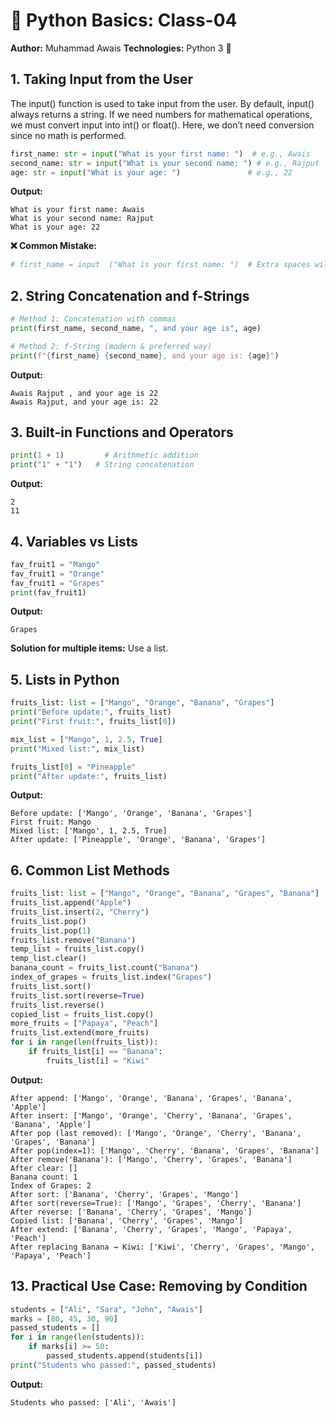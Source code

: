 # 🐍 Python Basics: Class-04

**Author:** Muhammad Awais
**Technologies:** Python 3 🐍

## 1. Taking Input from the User

The input() function is used to take input from the user.
By default, input() always returns a string.
If we need numbers for mathematical operations, we must convert input into int() or float().
Here, we don’t need conversion since no math is performed.

```python
first_name: str = input("What is your first name: ")  # e.g., Awais
second_name: str = input("What is your second name: ") # e.g., Rajput
age: str = input("What is your age: ")               # e.g., 22
```

**Output:**

```
What is your first name: Awais
What is your second name: Rajput
What is your age: 22
```

**❌ Common Mistake:**

```python
# first_name = input  ("What is your first name: ")  # Extra spaces will give error.
```

## 2. String Concatenation and f-Strings

```python
# Method 1: Concatenation with commas
print(first_name, second_name, ", and your age is", age)

# Method 2: f-String (modern & preferred way)
print(f"{first_name} {second_name}, and your age is: {age}")
```

**Output:**

```
Awais Rajput , and your age is 22
Awais Rajput, and your age is: 22
```

## 3. Built-in Functions and Operators

```python
print(1 + 1)         # Arithmetic addition
print("1" + "1")   # String concatenation
```

**Output:**

```
2
11
```

## 4. Variables vs Lists

```python
fav_fruit1 = "Mango"
fav_fruit1 = "Orange"
fav_fruit1 = "Grapes"
print(fav_fruit1)
```

**Output:**

```
Grapes
```

**Solution for multiple items:** Use a list.

## 5. Lists in Python

```python
fruits_list: list = ["Mango", "Orange", "Banana", "Grapes"]
print("Before update:", fruits_list)
print("First fruit:", fruits_list[0])

mix_list = ["Mango", 1, 2.5, True]
print("Mixed list:", mix_list)

fruits_list[0] = "Pineapple"
print("After update:", fruits_list)
```

**Output:**

```
Before update: ['Mango', 'Orange', 'Banana', 'Grapes']
First fruit: Mango
Mixed list: ['Mango', 1, 2.5, True]
After update: ['Pineapple', 'Orange', 'Banana', 'Grapes']
```

## 6. Common List Methods

```python
fruits_list: list = ["Mango", "Orange", "Banana", "Grapes", "Banana"]
fruits_list.append("Apple")
fruits_list.insert(2, "Cherry")
fruits_list.pop()
fruits_list.pop(1)
fruits_list.remove("Banana")
temp_list = fruits_list.copy()
temp_list.clear()
banana_count = fruits_list.count("Banana")
index_of_grapes = fruits_list.index("Grapes")
fruits_list.sort()
fruits_list.sort(reverse=True)
fruits_list.reverse()
copied_list = fruits_list.copy()
more_fruits = ["Papaya", "Peach"]
fruits_list.extend(more_fruits)
for i in range(len(fruits_list)):
    if fruits_list[i] == "Banana":
        fruits_list[i] = "Kiwi"
```

**Output:**

```
After append: ['Mango', 'Orange', 'Banana', 'Grapes', 'Banana', 'Apple']
After insert: ['Mango', 'Orange', 'Cherry', 'Banana', 'Grapes', 'Banana', 'Apple']
After pop (last removed): ['Mango', 'Orange', 'Cherry', 'Banana', 'Grapes', 'Banana']
After pop(index=1): ['Mango', 'Cherry', 'Banana', 'Grapes', 'Banana']
After remove('Banana'): ['Mango', 'Cherry', 'Grapes', 'Banana']
After clear: []
Banana count: 1
Index of Grapes: 2
After sort: ['Banana', 'Cherry', 'Grapes', 'Mango']
After sort(reverse=True): ['Mango', 'Grapes', 'Cherry', 'Banana']
After reverse: ['Banana', 'Cherry', 'Grapes', 'Mango']
Copied list: ['Banana', 'Cherry', 'Grapes', 'Mango']
After extend: ['Banana', 'Cherry', 'Grapes', 'Mango', 'Papaya', 'Peach']
After replacing Banana → Kiwi: ['Kiwi', 'Cherry', 'Grapes', 'Mango', 'Papaya', 'Peach']
```

## 13. Practical Use Case: Removing by Condition

```python
students = ["Ali", "Sara", "John", "Awais"]
marks = [80, 45, 30, 90]
passed_students = []
for i in range(len(students)):
    if marks[i] >= 50:
        passed_students.append(students[i])
print("Students who passed:", passed_students)
```

**Output:**

```
Students who passed: ['Ali', 'Awais']
```
